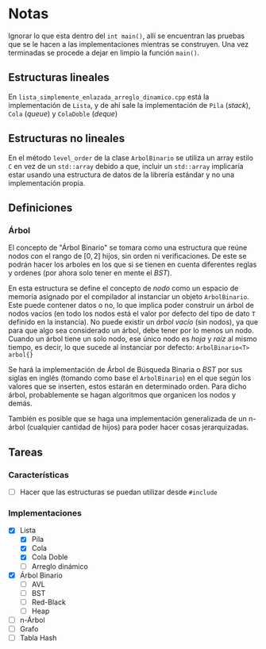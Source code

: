 # Notas

Ignorar lo que esta dentro del `int main()`, allí se encuentran las pruebas que se le hacen a las implementaciones mientras se construyen. Una vez terminadas se procede a dejar en limpio la función `main()`.

## Estructuras lineales

En `lista_simplemente_enlazada_arreglo_dinamico.cpp` está la implementación de `Lista`, y de ahí sale la implementación de `Pila` (_stack_), `Cola` (_queue_) y `ColaDoble` (_deque_)

## Estructuras no lineales

En el método `level_order` de la clase `ArbolBinario` se utiliza un array estilo `C` en vez de un `std::array` debido a que, incluir un `std::array` implicaría estar usando una estructura de datos de la librería estándar y no una implementación propia.

## Definiciones

### Árbol

El concepto de "Árbol Binario" se tomara como una estructura que reúne nodos con el rango de $`[0,2]`$ hijos, sin orden ni verificaciones. De este se podrán hacer los arboles en los que si se tienen en cuenta diferentes reglas y ordenes (por ahora solo tener en mente el _BST_).

En esta estructura se define el concepto de _nodo_ como un espacio de memoria asignado por el compilador al instanciar un objeto `ArbolBinario`. Este puede contener datos o no, lo que implica poder construir un árbol de nodos vacíos (en todo los nodos está el valor por defecto del tipo de dato `T` definido en la instancia). No puede existir un _árbol vacío_ (sin nodos), ya que para que algo sea considerado un árbol, debe tener por lo menos un nodo. Cuando un árbol tiene un solo nodo, ese único nodo es _hoja_ y _raíz_ al mismo tiempo, es decir, lo que sucede al instanciar por defecto: `ArbolBinario<T> arbol{}`

Se hará la implementación de Árbol de Búsqueda Binaria o _BST_ por sus siglas en inglés (tomando como base el `ArbolBinario`) en el que según los valores que se inserten, estos estarán en determinado orden. Para dicho árbol, probablemente se hagan algoritmos que organicen los nodos y demás.

También es posible que se haga una implementación generalizada de un n-árbol (cualquier cantidad de hijos) para poder hacer cosas jerarquizadas.

## Tareas

### Características

- [ ] Hacer que las estructuras se puedan utilizar desde `#include`

### Implementaciones

- [x] Lista
  - [x] Pila
  - [x] Cola
  - [x] Cola Doble
  - [ ] Arreglo dinámico
- [x] Árbol Binario
  - [ ] AVL
  - [ ] BST
  - [ ] Red-Black
  - [ ] Heap
- [ ] n-Árbol
- [ ] Grafo
- [ ] Tabla Hash
